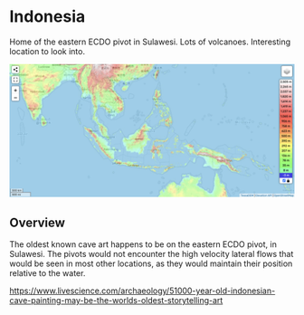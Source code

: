 # Indonesia

Home of the eastern ECDO pivot in Sulawesi. Lots of volcanoes. Interesting location to look into.

![indonesia](img/indonesia.png "indonesia")

## Overview

The oldest known cave art happens to be on the eastern ECDO pivot, in Sulawesi. The pivots would not encounter the high velocity lateral flows that would be seen in most other locations, as they would maintain their position relative to the water.

https://www.livescience.com/archaeology/51000-year-old-indonesian-cave-painting-may-be-the-worlds-oldest-storytelling-art
